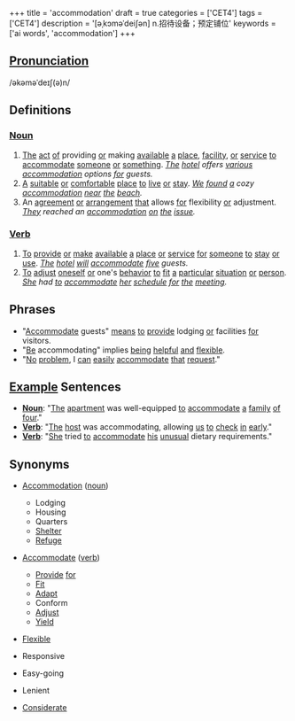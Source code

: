 +++
title = 'accommodation'
draft = true
categories = ['CET4']
tags = ['CET4']
description = '[əˌkɔməˈdei∫ən] n.招待设备；预定铺位'
keywords = ['ai words', 'accommodation']
+++

## [Pronunciation](/en/post/pronunciation/)
/əkəməˈdeɪʃ(ə)n/

## Definitions
### [Noun](/en/post/noun/)
1. [The](/en/post/the/) [act](/en/post/act/) [of](/en/post/of/) providing [or](/en/post/or/) making [available](/en/post/available/) [a](/en/post/a/) [place](/en/post/place/), [facility](/en/post/facility/), [or](/en/post/or/) [service](/en/post/service/) [to](/en/post/to/) [accommodate](/en/post/accommodate/) [someone](/en/post/someone/) [or](/en/post/or/) [something](/en/post/something/). *[The](/en/post/the/) [hotel](/en/post/hotel/) offers [various](/en/post/various/) [accommodation](/en/post/accommodation/) options [for](/en/post/for/) guests.*
2. [A](/en/post/a/) [suitable](/en/post/suitable/) [or](/en/post/or/) [comfortable](/en/post/comfortable/) [place](/en/post/place/) [to](/en/post/to/) [live](/en/post/live/) [or](/en/post/or/) [stay](/en/post/stay/). *[We](/en/post/we/) [found](/en/post/found/) [a](/en/post/a/) cozy [accommodation](/en/post/accommodation/) [near](/en/post/near/) [the](/en/post/the/) [beach](/en/post/beach/).*
3. An [agreement](/en/post/agreement/) [or](/en/post/or/) [arrangement](/en/post/arrangement/) [that](/en/post/that/) allows [for](/en/post/for/) flexibility [or](/en/post/or/) adjustment. *[They](/en/post/they/) reached an [accommodation](/en/post/accommodation/) [on](/en/post/on/) [the](/en/post/the/) [issue](/en/post/issue/).*

### [Verb](/en/post/verb/)
1. [To](/en/post/to/) [provide](/en/post/provide/) [or](/en/post/or/) [make](/en/post/make/) [available](/en/post/available/) [a](/en/post/a/) [place](/en/post/place/) [or](/en/post/or/) [service](/en/post/service/) [for](/en/post/for/) [someone](/en/post/someone/) [to](/en/post/to/) [stay](/en/post/stay/) [or](/en/post/or/) [use](/en/post/use/). *[The](/en/post/the/) [hotel](/en/post/hotel/) [will](/en/post/will/) [accommodate](/en/post/accommodate/) [five](/en/post/five/) guests.*
2. [To](/en/post/to/) [adjust](/en/post/adjust/) [oneself](/en/post/oneself/) [or](/en/post/or/) one's [behavior](/en/post/behavior/) [to](/en/post/to/) [fit](/en/post/fit/) [a](/en/post/a/) [particular](/en/post/particular/) [situation](/en/post/situation/) [or](/en/post/or/) [person](/en/post/person/). *[She](/en/post/she/) had [to](/en/post/to/) [accommodate](/en/post/accommodate/) [her](/en/post/her/) [schedule](/en/post/schedule/) [for](/en/post/for/) [the](/en/post/the/) [meeting](/en/post/meeting/).*

## Phrases
- "[Accommodate](/en/post/accommodate/) guests" [means](/en/post/means/) [to](/en/post/to/) [provide](/en/post/provide/) lodging [or](/en/post/or/) facilities [for](/en/post/for/) visitors.
- "[Be](/en/post/be/) accommodating" implies [being](/en/post/being/) [helpful](/en/post/helpful/) [and](/en/post/and/) [flexible](/en/post/flexible/).
- "[No](/en/post/no/) [problem](/en/post/problem/), I [can](/en/post/can/) [easily](/en/post/easily/) [accommodate](/en/post/accommodate/) [that](/en/post/that/) [request](/en/post/request/)."

## [Example](/en/post/example/) Sentences
- **[Noun](/en/post/noun/)**: "[The](/en/post/the/) [apartment](/en/post/apartment/) was well-equipped [to](/en/post/to/) [accommodate](/en/post/accommodate/) [a](/en/post/a/) [family](/en/post/family/) [of](/en/post/of/) [four](/en/post/four/)."
- **[Verb](/en/post/verb/)**: "[The](/en/post/the/) [host](/en/post/host/) was accommodating, allowing [us](/en/post/us/) [to](/en/post/to/) [check](/en/post/check/) [in](/en/post/in/) [early](/en/post/early/)."
- **[Verb](/en/post/verb/)**: "[She](/en/post/she/) tried [to](/en/post/to/) [accommodate](/en/post/accommodate/) [his](/en/post/his/) [unusual](/en/post/unusual/) dietary requirements."

## Synonyms
- [Accommodation](/en/post/accommodation/) ([noun](/en/post/noun/))
  - Lodging
  - Housing
  - Quarters
  - [Shelter](/en/post/shelter/)
  - [Refuge](/en/post/refuge/)

- [Accommodate](/en/post/accommodate/) ([verb](/en/post/verb/))
  - [Provide](/en/post/provide/) [for](/en/post/for/)
  - [Fit](/en/post/fit/)
  - [Adapt](/en/post/adapt/)
  - Conform
  - [Adjust](/en/post/adjust/)
  - [Yield](/en/post/yield/)

- [Flexible](/en/post/flexible/)
- Responsive
- Easy-going
- Lenient
- [Considerate](/en/post/considerate/)
